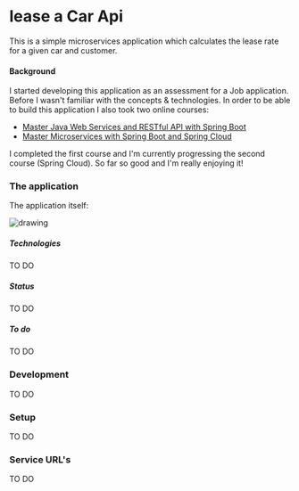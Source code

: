 # lease a Car Api

This is a  simple microservices application which calculates the lease rate for a given car and customer.

#### Background
I started developing this application as an assessment for a Job application. Before I wasn't familiar with the concepts & technologies. In order to be able to build this application I also took two online courses:

* [Master Java Web Services and RESTful API with Spring Boot](https://www.udemy.com/course/spring-web-services-tutorial/)
* [Master Microservices with Spring Boot and Spring Cloud](https://www.udemy.com/course/microservices-with-spring-boot-and-spring-cloud/)

I completed the first course and I'm currently progressing the second course (Spring Cloud). So far so good and I'm really enjoying it!

### The application
The application itself:

![drawing](https://github.com/hakktastic/lease-a-car-api/blob/main/Drawing.jpg)

##### Technologies
TO DO
##### Status
TO DO

##### To do
TO DO

### Development
TO DO

### Setup
TO DO

### Service URL's
TO DO